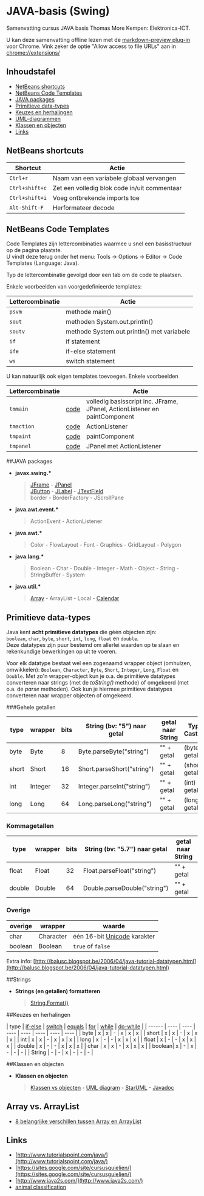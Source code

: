 JAVA-basis (Swing)
==========

Samenvatting cursus JAVA basis Thomas More Kempen: Elektronica-ICT.

U kan deze samenvatting offline lezen met de [markdown-preview plug-in](https://github.com/volca/markdown-preview) voor Chrome. Vink zeker de optie "Allow access to file URLs" aan in [chrome://extensions/](chrome://extensions/)

## Inhoudstafel

- [NetBeans shortcuts](#netbeans-shortcuts)
- [NetBeans Code Templates](#netbeans-code-templates)
- [JAVA packages](#java-packages)
- [Primitieve data-types](#primitieve-data-types)
- [Keuzes en herhalingen](#keuzes-en-herhalingen)
- [UML-diagrammen](UML/uml.md)
- [Klassen en objecten](#Klassen-en-objecten)
- [Links](#links)

## NetBeans shortcuts

| Shortcut        | Actie  |
| ------------- | -----|
| `Ctrl+r` | Naam van een variabele globaal vervangen |
| `Ctrl+shift+c` | Zet een volledig blok code in/uit commentaar |
| `Ctrl+shift+i` | Voeg ontbrekende imports toe |
| `Alt-Shift-F` | Herformateer decode |

## NetBeans Code Templates

Code Templates zijn lettercombinaties waarmee u snel een basisstructuur op de pagina plaatste.   
U vindt deze terug onder het menu: Tools -> Options -> Editor -> Code Templates (Language: Java).  

Typ de lettercombinatie gevolgd door een tab om de code te plaatsen.

Enkele voorbeelden van voorgedefinieerde templates:

| Lettercombinatie | Actie  |
| ------------- | -----|
| `psvm` | methode main() |
| `sout` | methoden System.out.println() |
| `soutv` | methode System.out.println() met variabele |
| `if` | if statement |
| `ife` | if-else statement |
| `ws` | switch statement |

U kan natuurlijk ook eigen templates toevoegen. Enkele voorbeelden

| Lettercombinatie |  | Actie  |
| ------------- | ----- | -----|
| `tmmain` | [code](codeTemplates/tmmain.md) | volledig basisscript inc. JFrame, JPanel, ActionListener en paintComponent  |
| `tmaction` | [code](codeTemplates/custom.md#tmaction) | ActionListener |
| `tmpaint` | [code](codeTemplates/custom.md#tmpaint) | paintComponent |
| `tmpanel` | [code](codeTemplates/custom.md#tmpanel) | JPanel met ActionListener |

##JAVA packages

*   **javax.swing.\***

    > [JFrame](swing/JFrame.md) - [JPanel](swing/JPanel.md)   
    > [JButton](swing/JButton.md) - [JLabel](swing/JLabel.md) - [JTextField](swing/JTextField.md)  
    > border - BorderFactory - JScrollPane 
*   **java.awt.event.\***

    >  ActionEvent - ActionListener
*   **java.awt.\***

    >  Color - FlowLayout - Font - Graphics - GridLayout - Polygon
*   **java.lang.\***

    >  Boolean - Char - Double - Integer - Math - Object - String - StringBuffer - System
*   **java.util.\***

    >  [Array](javaUtil/array.md) - ArrayList - Local - [Calendar](http://tutorials.jenkov.com/java-date-time/java-util-calendar.html)

## Primitieve data-types

Java kent **acht primitieve datatypes** die géén objecten zijn:  
`boolean`, `char`, `byte`, `short`, `int`, `long`, `float` en `double`.  
Deze datatypes zijn puur bestemd om allerlei waarden op te slaan en rekenkundige bewerkingen op uit te voeren.  

Voor elk datatype bestaat wel een zogenaamd wrapper object (omhulzen, omwikkelen): `Boolean`, `Character`, `Byte`, `Short`, `Integer`, `Long`, `Float` en `Double`. 
Met zo'n wrapper-object kun je o.a. de primitieve datatypes converteren naar strings (met de *toString()* methode) of omgekeerd (met o.a. de *parse* methoden). Ook kun je hiermee primitieve datatypes converteren naar wrapper objecten of omgekeerd.

###Gehele getallen

| type |  wrapper  |bits | String (bv: "5") naar getal| getal naar String | Type Casting |
| ------------- | -----|------------------ |  ---- | ---- | ----|
| byte |  Byte | 8 | Byte.parseByte("string") | "" + getal | (byte) getal |
| short | Short| 16 | Short.parseShort("string") | "" + getal |  (short) getal |
| int |Integer| 32 |  Integer.parseInt("string") | "" + getal | (int) getal |
| long | Long|64 | Long.parseLong("string") |  "" + getal | (long) getal |

### Kommagetallen

| type |  wrapper  |bits | String (bv: "5.7") naar getal| getal naar String | Type Casting |
| ------------- | -----|----------------- |  --- | ---- | ----|
| float | Float| 32 | Float.parseFloat("string") | "" + getal | (float) getal |
| double | Double|  64 |  Double.parseDouble("string") | "" + getal | (double) getal |

### Overige

| overige |  wrapper  | waarde |
| ------------- | -----| ------------- |
| char | Character |één 16-bit [Unicode](http://nl.wikipedia.org/wiki/Unicode) karakter | 
| boolean | Boolean|  `true` of `false` |

Extra info: [http://balusc.blogspot.be/2006/04/java-tutorial-datatypen.html](http://balusc.blogspot.be/2006/04/java-tutorial-datatypen.html)

##Strings

*   **Strings (en getallen) formatteren**

    > [String.Format()](string/format.md)

##Keuzes en herhalingen

| type   | [if-else](keuze_herhaling/if.md)  | [switch](keuze_herhaling/switch.md) | [equals](keuze_herhaling/equals.md)  | [for](keuze_herhaling/for.md) | [while](keuze_herhaling/for.md) | [do-while](keuze_herhaling/for.md) |
| ------ | ---- | ---- | ---- | ---- | ---- | ---- | ---- |
| byte   | x | x | - | x | x | x |
| short  | x | x | - | x | x | x |
| int    | x | x | - | x | x | x |
| long   | x | - | - | x | x | x |
| float  | x | - | - | x | x | x |
| double | x | - | - | x | x | x |
| char   | x | x | - | x | x | x |
| boolean| x | - | x | - | - | - |
| String | - | - | x | - | - | - |


##Klassen en objecten

*   **Klassen en objecten**

    > [Klassen vs objecten](klassen/klassen.md) - [UML diagram](UML/uml.md) - [StarUML](http://staruml.io/) - [Javadoc](javadoc/javadoc.md)  
    
## Array vs. ArrayList
 
 - [8 belangrijke verschillen tussen Array en ArrayList](http://javahungry.blogspot.com/2015/03/difference-between-array-and-arraylist-in-java-example.html)   

## Links

- [http://www.tutorialspoint.com/java/](http://www.tutorialspoint.com/java/)
- [https://sites.google.com/site/cursusguielien/](https://sites.google.com/site/cursusguielien/)
- [http://www.java2s.com/](http://www.java2s.com/)
- [animal classification](http://kendeanagudo.hubpages.com/hub/Facts-about-Animals-Its-Types-and-Classification#)

